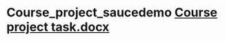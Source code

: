 # Course_project_saucedemo [Course project task.docx](https://github.com/StelaDobreva/Course_project_saucedemo/files/8518165/Course.project.task.docx)
